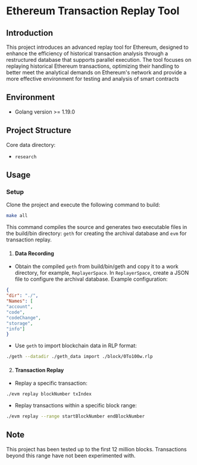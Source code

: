 # Ethereum Transaction Replay Tool

## Introduction
This project introduces an advanced replay tool for Ethereum, designed to enhance the efficiency of historical transaction analysis through a restructured database that supports parallel execution. The tool focuses on replaying historical Ethereum transactions, optimizing their handling to better meet the analytical demands on Ethereum's network and provide a more effective environment for testing and analysis of smart contracts

## Environment
- Golang version >= 1.19.0

## Project Structure
Core data directory:
+ `research`

## Usage

### Setup
Clone the project and execute the following command to build:
```bash
make all
```


This command compiles the source and generates two executable files in the build/bin directory: `geth` for creating the archival database and `evm` for transaction replay.

1. #### Data Recording
+ Obtain the compiled `geth` from build/bin/geth and copy it to a work directory, for example, `ReplayerSpace`.
In `ReplayerSpace`, create a JSON file to configure the archival database. Example configuration:
```json
{
"dir": "./",
"Names": [
"account",
"code",
"codeChange",
"storage",
"info"]
}
```
+ Use `geth` to import blockchain data in RLP format:
```bash
./geth --datadir ./geth_data import ./block/0To100w.rlp
```

2. #### Transaction Replay
+ Replay a specific transaction:
```bash
./evm replay blockNumber txIndex
```

+ Replay transactions within a specific block range:
```bash
./evm replay --range startBlockNumber endBlockNumber
```


## Note
This project has been tested up to the first 12 million blocks. Transactions beyond this range have not been experimented with.